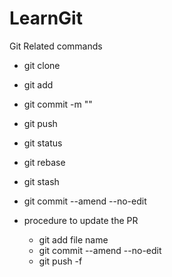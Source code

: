 # LearnGit

Git Related commands

- git clone
- git add
- git commit -m ""
- git push
- git status
- git rebase
- git stash
- git commit --amend --no-edit

- procedure to update the PR
  - git add file name
  - git commit --amend --no-edit
  - git push -f
